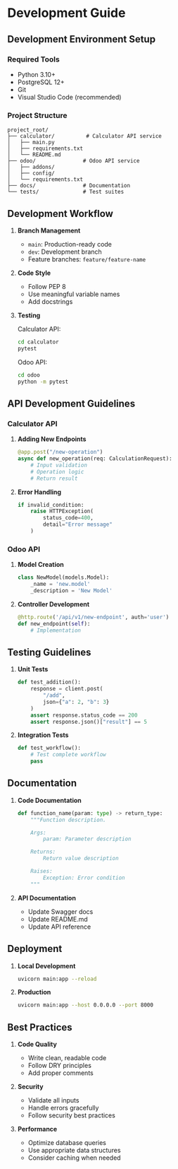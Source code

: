 # Development Guide

## Development Environment Setup

### Required Tools

- Python 3.10+
- PostgreSQL 12+
- Git
- Visual Studio Code (recommended)

### Project Structure

```
project_root/
├── calculator/          # Calculator API service
│   ├── main.py
│   ├── requirements.txt
│   └── README.md
├── odoo/               # Odoo API service
│   ├── addons/
│   ├── config/
│   └── requirements.txt
├── docs/               # Documentation
└── tests/              # Test suites
```

## Development Workflow

1. **Branch Management**
   - `main`: Production-ready code
   - `dev`: Development branch
   - Feature branches: `feature/feature-name`

2. **Code Style**
   - Follow PEP 8
   - Use meaningful variable names
   - Add docstrings

3. **Testing**

   Calculator API:
   ```bash
   cd calculator
   pytest
   ```

   Odoo API:
   ```bash
   cd odoo
   python -m pytest
   ```

## API Development Guidelines

### Calculator API

1. **Adding New Endpoints**
   ```python
   @app.post("/new-operation")
   async def new_operation(req: CalculationRequest):
       # Input validation
       # Operation logic
       # Return result
   ```

2. **Error Handling**
   ```python
   if invalid_condition:
       raise HTTPException(
           status_code=400,
           detail="Error message"
       )
   ```

### Odoo API

1. **Model Creation**
   ```python
   class NewModel(models.Model):
       _name = 'new.model'
       _description = 'New Model'
   ```

2. **Controller Development**
   ```python
   @http.route('/api/v1/new-endpoint', auth='user')
   def new_endpoint(self):
       # Implementation
   ```

## Testing Guidelines

1. **Unit Tests**
   ```python
   def test_addition():
       response = client.post(
           "/add",
           json={"a": 2, "b": 3}
       )
       assert response.status_code == 200
       assert response.json()["result"] == 5
   ```

2. **Integration Tests**
   ```python
   def test_workflow():
       # Test complete workflow
       pass
   ```

## Documentation

1. **Code Documentation**
   ```python
   def function_name(param: type) -> return_type:
       """Function description.

       Args:
           param: Parameter description

       Returns:
           Return value description

       Raises:
           Exception: Error condition
       """
   ```

2. **API Documentation**
   - Update Swagger docs
   - Update README.md
   - Update API reference

## Deployment

1. **Local Development**
   ```bash
   uvicorn main:app --reload
   ```

2. **Production**
   ```bash
   uvicorn main:app --host 0.0.0.0 --port 8000
   ```

## Best Practices

1. **Code Quality**
   - Write clean, readable code
   - Follow DRY principles
   - Add proper comments

2. **Security**
   - Validate all inputs
   - Handle errors gracefully
   - Follow security best practices

3. **Performance**
   - Optimize database queries
   - Use appropriate data structures
   - Consider caching when needed
